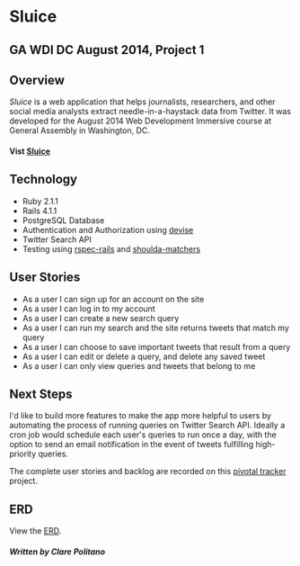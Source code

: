 # Sluice

## GA WDI DC August 2014, Project 1


## Overview
*Sluice* is a web application that helps journalists, researchers, and other social media analysts extract needle-in-a-haystack data from Twitter. It was developed for the August 2014 Web Development Immersive course at General Assembly in Washington, DC.

#### Vist [Sluice](http://sluice-wdi.herokuapp.com/)


## Technology
* Ruby 2.1.1
* Rails 4.1.1
* PostgreSQL Database
* Authentication and Authorization using [devise](https://github.com/plataformatec/devise)
* Twitter Search API
* Testing using [rspec-rails](https://github.com/rspec/rspec-rails) and [shoulda-matchers](https://github.com/thoughtbot/shoulda-matchers)


## User Stories
* As a user I can sign up for an account on the site
* As a user I can log in to my account
* As a user I can create a new search query
* As a user I can run my search and the site returns tweets that match my query
* As a user I can choose to save important tweets that result from a query
* As a user I can edit or delete a query, and delete any saved tweet
* As a user I can only view queries and tweets that belong to me


## Next Steps

I'd like to build more features to make the app more helpful to users by automating the process of running queries on Twitter Search API. Ideally a cron job would schedule each user's queries to run once a day, with the option to send an email notification in the event of tweets fulfilling high-priority queries.

The complete user stories and backlog are recorded on this [pivotal tracker](https://www.pivotaltracker.com/s/projects/1160736) project.

## ERD

View the [ERD](https://github.com/cpolitano/sluice/blob/master/ERD-Sluice.png).


##### Written by Clare Politano